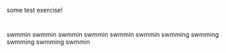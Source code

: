 some test exercise!


#
swmmin
swmmin
swmmin
swmmin
swmmin
swmmin
swmming
swmming
swmming
swmming
swmmin
